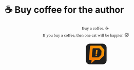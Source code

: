 # ☕ Buy coffee for the author 
<div style="text-align: center;"><span style="font-family: Dosis; font-size: small;">ㅤㅤㅤㅤㅤBuy a coffee. ☕</span></div><div style="text-align: center;"><span style="font-family: Dosis; font-size: small;">If you buy a coffee, then one cat will be happier. 🐱</span></div><div style="text-align: center;"><span style="font-family: Dosis; font-size: small;"><br /></span></div><div class="separator" style="clear: both;"><div style="text-align: center;">ㅤㅤㅤㅤㅤ<a href="https://www.donationalerts.com/r/zettryprojects" style="display: inline; padding: 1em 0px;"><img alt="" border="0" data-original-height="720" data-original-width="720" height="65" src="https://github.com/nightlytech/nightlytech.github.io/blob/main/donate.webp?raw=true" width="65" /></a></div></div>
